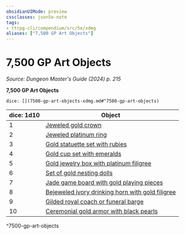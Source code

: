 ```yaml
---
obsidianUIMode: preview
cssclasses: json5e-note
tags:
- ttrpg-cli/compendium/src/5e/xdmg
aliases: ["7,500 GP Art Objects"]
---
```

# 7,500 GP Art Objects
*Source: Dungeon Master's Guide (2024) p. 215* 

**7,500 GP Art Objects**

`dice: [](7500-gp-art-objects-xdmg.md#^7500-gp-art-objects)`

| dice: 1d10 | Object |
|------------|--------|
| 1 | [Jeweled gold crown](Misc%20Files/CLI/compendium/items/jeweled-gold-crown-xdmg.md) |
| 2 | [Jeweled platinum ring](Misc%20Files/CLI/compendium/items/jeweled-platinum-ring-xdmg.md) |
| 3 | [Gold statuette set with rubies](Misc%20Files/CLI/compendium/items/gold-statuette-set-with-rubies-xdmg.md) |
| 4 | [Gold cup set with emeralds](Misc%20Files/CLI/compendium/items/gold-cup-set-with-emeralds-xdmg.md) |
| 5 | [Gold jewelry box with platinum filigree](Misc%20Files/CLI/compendium/items/gold-jewelry-box-with-platinum-filigree-xdmg.md) |
| 6 | [Set of gold nesting dolls](Misc%20Files/CLI/compendium/items/set-of-gold-nesting-dolls-xdmg.md) |
| 7 | [Jade game board with gold playing pieces](Misc%20Files/CLI/compendium/items/jade-game-board-with-gold-playing-pieces-xdmg.md) |
| 8 | [Bejeweled ivory drinking horn with gold filigree](Misc%20Files/CLI/compendium/items/bejeweled-ivory-drinking-horn-with-gold-filigree-xdmg.md) |
| 9 | [Gilded royal coach or funeral barge](Misc%20Files/CLI/compendium/items/gilded-royal-coach-or-funeral-barge-xdmg.md) |
| 10 | [Ceremonial gold armor with black pearls](Misc%20Files/CLI/compendium/items/ceremonial-gold-armor-with-black-pearls-xdmg.md) |
^7500-gp-art-objects